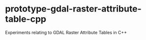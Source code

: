 # prototype-gdal-raster-attribute-table-cpp
Experiments relating to GDAL Raster Attribute Tables in C++
